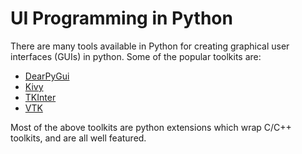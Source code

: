 # UI Programming in Python

There are many tools available in Python for creating graphical user interfaces (GUIs) in python.
Some of the popular toolkits are:
 - [DearPyGui](https://github.com/hoffstadt/DearPyGui)
 - [Kivy](https://kivy.org/#home)
 - [TKInter](https://docs.python.org/3/library/tkinter.html)
 - [VTK](https://vtk.org/)

Most of the above toolkits are python extensions which wrap C/C++ toolkits,
and are all well featured.  
